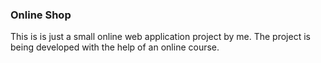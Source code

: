 <h3>Online Shop</h3>
<p>This is is just a small online web application project by me. The project is being developed with the help of an online course. </p>
